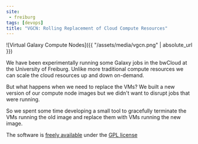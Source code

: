 ```yaml
---
site:
 - freiburg
tags: [devops]
title: "VGCN: Rolling Replacement of Cloud Compute Resources"
---
```


![Virtual Galaxy Compute Nodes]({{ "/assets/media/vgcn.png" | absolute_url }})

We have been experimentally running some Galaxy jobs in the bwCloud at the
University of Freiburg. Unlike more traditional compute resources we can scale
the cloud resources up and down on-demand.

But what happens when we need to replace the VMs? We built a new version of
our compute node images but we didn't want to disrupt jobs that were running.

So we spent some time developing a small tool to gracefully terminate the VMs
running the old image and replace them with VMs running the new image.

The software is [freely available](https://github.com/usegalaxy-eu/vgcn-infrastructure/) under the
[GPL license](https://github.com/usegalaxy-eu/vgcn-infrastructure/blob/master/LICENSE)
